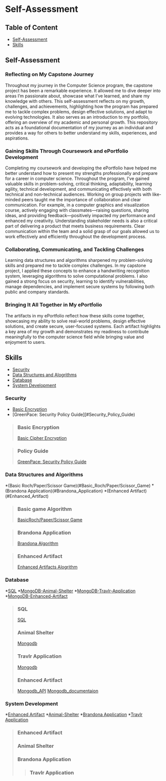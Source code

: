# Self-Assessment

## Table of Content 
 * [Self-Assessment](#Self-Assessment)
 * [Skills](#Skills)
   
## Self-Assessment
### Reflecting on My Capstone Journey
Throughout my journey in the Computer Science program, the capstone project has been a remarkable experience. It allowed me to dive deeper into areas I’m passionate about, showcase what I’ve learned, and share my knowledge with others. This self-assessment reflects on my growth, challenges, and achievements, highlighting how the program has prepared me to tackle complex problems, design effective solutions, and adapt to evolving technologies. It also serves as an introduction to my portfolio, offering an overview of my academic and personal growth. This repository acts as a foundational documentation of my journey as an individual and provides a way for others to better understand my skills, experiences, and aspirations.
### Gaining Skills Through Coursework and ePortfolio Development
Completing my coursework and developing the ePortfolio have helped me better understand how to present my strengths professionally and prepare for a career in computer science. Throughout the program, I’ve gained valuable skills in problem-solving, critical thinking, adaptability, learning agility, technical development, and communicating effectively with both technical and non-technical audiences.
Working on group projects with like-minded peers taught me the importance of collaboration and clear communication. For example, in a computer graphics and visualization course, actively engaging with classmates—raising questions, sharing ideas, and providing feedback—positively impacted my performance and enhanced my creativity. Understanding stakeholder needs is also a critical part of delivering a product that meets business requirements. Clear communication within the team and a solid grasp of our goals allowed us to work effectively and efficiently throughout the development process.
### Collaborating, Communicating, and Tackling Challenges
Learning data structures and algorithms sharpened my problem-solving skills and prepared me to tackle complex challenges. In my capstone project, I applied these concepts to enhance a handwriting recognition system, leveraging algorithms to solve computational problems. I also gained a strong focus on security, learning to identify vulnerabilities, manage dependencies, and implement secure systems by following both public and company standards.
### Bringing It All Together in My ePortfolio
The artifacts in my ePortfolio reflect how these skills come together, showcasing my ability to solve real-world problems, design effective solutions, and create secure, user-focused systems. Each artifact highlights a key area of my growth and demonstrates my readiness to contribute meaningfully to the computer science field while bringing value and enjoyment to users.

## Skills
* [Security](#Security)
* [Data Structures and Alogrithms](#Data_Structure-Alogrithm)
* [Database](#Database)
* [System Development](#System_Development)

### Security 
* [Basic Encryption](#Basic_Encryption)
* [GreenPace: Security Policy Guide][#Security_Policy_Guide)

>### Basic Encryption 
>[Basic Cipher Encryption](https://github.com/TuyetTran-SNHU/CS499/tree/main/Undergrad%20Projects/Caesar%20Cipher)

>### Policy Guide
>[GreenPace: Security Policy Guide]()


### Data Structures and Algorithms
*(Basic Roch/Paper/Scissor Game)(#Basic_Roch/Paper/Scissor_Game)
*(Brandona Application)(#Brandona_Application)
*(Enhanced Artifact)(#Enhanced_Artifact)

> ### Basic game Algorithm
>[BasicRoch/Paper/Scissor Game](https://github.com/TuyetTran-SNHU/CS499/blob/main/Undergrad%20Projects/Rock-Paper-Sisccor%20Game/rock%20paper%20scissor%20block%20diagram.pdf)

>### Brandona Application
>[Brandona Algorithm](https://github.com/TuyetTran-SNHU/CS499/blob/main/Undergrad%20Projects/System%20Developements/Brandona%20Project/Day%203%20System%20Preview%20and%20Usecase%20and%20Work%20Flow%20Diagram%20.docx)

>### Enhanced Artifact
>[Enhanced Artifacts Alogrithm](https://github.com/TuyetTran-SNHU/CS499/blob/main/Enhanced%20Artifact/model.py)


### Database
*[SQL](#SQL)
*[MongoDB-Animal-Shelter](#MongoDBAnimalShelter)
*[MongoDB-Travlr-Application](#MongoDBTravlrApplication)
*[MongoDB-Enhanced-Artifact](#MongoDBEnhancedArtifact)

>### SQL
>[SQL](https://github.com/TuyetTran-SNHU/CS499/blob/main/Undergrad%20Projects/SQL/SQL.docx)
>### Animal Shelter
>[Mongodb](https://github.com/TuyetTran-SNHU/CS499/blob/main/Undergrad%20Projects/Grazioso%20Salvare%20Animal%20Shelter/Client%20-%20Server%20Development.docx)
>### Travlr Application
>[Mongodb]()
>### Enhanced Artifact
>[Mongodb_API](https://github.com/TuyetTran-SNHU/CS499/blob/main/Original%20Artifact/access_pymongo.py)
>[Mongodb_documentaion](https://github.com/TuyetTran-SNHU/CS499/blob/main/Narrative/Journal%20M02-1_%20Original%20Artifacts%20Review%20.docx)

### System Development
*[Enhanced Artifact](#Enhanced_Artifact)
*[Animal-Shelter](#AnimalShelter)
*[Brandona Application](#Brandona_Application)
*[Travlr Application](#Travlr_Application)

>### Enhanced Artifact
>### Animal Shelter
>### Brandona Application
>>### Travlr Application

